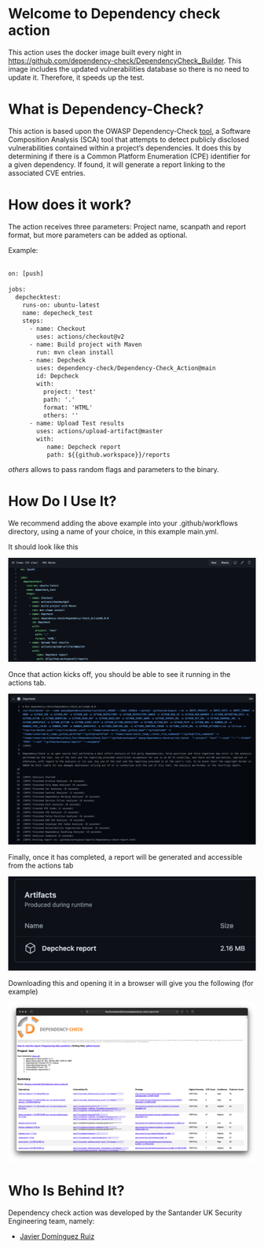 
# Welcome to Dependency check action

This action uses the docker image built every night in https://github.com/dependency-check/DependencyCheck_Builder. This image includes the updated vulnerabilities database so there is no need to update it. Therefore, it speeds up the test.

# What is Dependency-Check?

This action is based upon the OWASP Dependency-Check [tool](https://owasp.org/www-project-dependency-check/), a Software Composition Analysis (SCA) tool that attempts to detect publicly disclosed vulnerabilities contained within a project’s dependencies. It does this by determining if there is a Common Platform Enumeration (CPE) identifier for a given dependency. If found, it will generate a report linking to the associated CVE entries.

# How does it work?

The action receives three parameters: Project name, scanpath and report format, but more parameters can be added as optional. 

Example:
```

on: [push]

jobs:
  depchecktest:
    runs-on: ubuntu-latest
    name: depecheck_test
    steps:
      - name: Checkout
        uses: actions/checkout@v2
      - name: Build project with Maven
        run: mvn clean install
      - name: Depcheck
        uses: dependency-check/Dependency-Check_Action@main
        id: Depcheck
        with:
          project: 'test'
          path: '.'
          format: 'HTML'    
          others: ''
      - name: Upload Test results
        uses: actions/upload-artifact@master
        with:
           name: Depcheck report
           path: ${{github.workspace}}/reports
```

*others* allows to pass random flags and parameters to the binary.

# How Do I Use It?
We recommend adding the above example into your .github/workflows directory, using a name of your choice, in this example main.yml.

It should look like this

![](img/mainyml.png)

Once that action kicks off, you should be able to see it running in the actions tab.

![](img/actionrunning.png)

Finally, once it has completed, a report will be generated and accessible from the actions tab

![](img/report.png)

Downloading this and opening it in a browser will give you the following (for example)

![](img/output.png)

# Who Is Behind It?

Dependency check action was developed by the Santander UK Security Engineering team, namely:

- [Javier Domínguez Ruiz](https://github.com/javixeneize)
